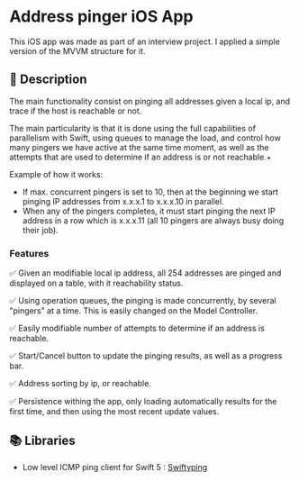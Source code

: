 # Address pinger iOS App

This iOS app was made as part of an interview project. I applied a simple version of the MVVM structure for it.

## :memo: Description 

The main functionality consist on pinging all addresses given a local ip, and trace if the host is reachable or not.

The main particularity is that it is done using the full capabilities of parallelism with Swift, using queues to manage the load, and control
how many pingers we have active at the same time moment, as well as the attempts that are used to determine if an address is or not reachable.+

Example of how it works:

- If max. concurrent pingers is set to 10, then at the beginning we start pinging IP addresses from x.x.x.1 to x.x.x.10 in parallel.
- When any of the pingers completes, it must start pinging the next IP address in a row which is x.x.x.11 (all 10 pingers are always busy doing their job).

### Features

:white_check_mark: Given an modifiable local ip address, all 254 addresses are pinged and displayed on a table, with it reachability status.

:white_check_mark: Using operation queues, the pinging is made concurrently, by several "pingers" at a time. This is easily changed on the Model Controller. 

:white_check_mark: Easily modifiable number of attempts to determine if an address is reachable. 

:white_check_mark: Start/Cancel button to update the pinging results, as well as a progress bar.

:white_check_mark: Address sorting by ip, or reachable.

:white_check_mark: Persistence withing the app, only loading automatically results for the first time, and then using the most recent update values.


## :books: Libraries 

- Low level ICMP ping client for Swift 5 : [Swiftyping](https://github.com/samiyr/SwiftyPing)
